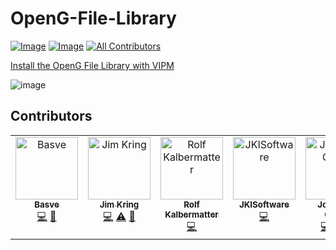 # OpenG-File-Library

[![Image](https://www.vipm.io/package/oglib_file/badge.svg?metric=installs)](https://www.vipm.io/package/oglib_file/)
[![Image](https://www.vipm.io/package/oglib_file/badge.svg?metric=stars)](https://www.vipm.io/package/oglib_file/)
[![All Contributors](https://img.shields.io/github/all-contributors/vipm-io/OpenG-File-Library?color=ee8449&style=flat-square)](#contributors)

[Install the OpenG File Library with VIPM](https://www.vipm.io/package/oglib_file/)

![image](https://github.com/vipm-io/OpenG-File-Library/assets/381432/53a9e95d-aa89-47af-9fcc-f168c68d21b3)

## Contributors

<!-- ALL-CONTRIBUTORS-LIST:START - Do not remove or modify this section -->
<!-- prettier-ignore-start -->
<!-- markdownlint-disable -->
<table>
  <tbody>
    <tr>
      <td align="center" valign="top" width="14.28%"><a href="https://github.com/Bas-vE"><img src="https://avatars.githubusercontent.com/u/16207111?v=4?s=100" width="100px;" alt="Basve"/><br /><sub><b>Basve</b></sub></a><br /><a href="#code-Bas-vE" title="Code">💻</a> <a href="#maintenance-Bas-vE" title="Maintenance">🚧</a></td>
      <td align="center" valign="top" width="14.28%"><a href="https://github.com/jimkring"><img src="https://avatars.githubusercontent.com/u/381432?v=4?s=100" width="100px;" alt="Jim Kring"/><br /><sub><b>Jim Kring</b></sub></a><br /><a href="#code-jimkring" title="Code">💻</a> <a href="#test-jimkring" title="Tests">⚠️</a> <a href="#maintenance-jimkring" title="Maintenance">🚧</a></td>
      <td align="center" valign="top" width="14.28%"><a href="http://blog.kalbermatter.nl"><img src="https://avatars.githubusercontent.com/u/15158041?v=4?s=100" width="100px;" alt="Rolf Kalbermatter"/><br /><sub><b>Rolf Kalbermatter</b></sub></a><br /><a href="#code-RolfKal" title="Code">💻</a></td>
      <td align="center" valign="top" width="14.28%"><a href="http://jki.net"><img src="https://avatars.githubusercontent.com/u/6126199?v=4?s=100" width="100px;" alt="JKISoftware"/><br /><sub><b>JKISoftware</b></sub></a><br /><a href="#code-JKISoftware" title="Code">💻</a></td>
      <td align="center" valign="top" width="14.28%"><a href="http://www.jgcode.net"><img src="https://avatars.githubusercontent.com/u/16163577?v=4?s=100" width="100px;" alt="Jonathon Green"/><br /><sub><b>Jonathon Green</b></sub></a><br /><a href="#code-jg-code" title="Code">💻</a> <a href="#test-jg-code" title="Tests">⚠️</a> <a href="#maintenance-jg-code" title="Maintenance">🚧</a></td>
    </tr>
  </tbody>
</table>

<!-- markdownlint-restore -->
<!-- prettier-ignore-end -->

<!-- ALL-CONTRIBUTORS-LIST:END -->
